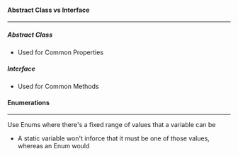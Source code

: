 #### Abstract Class vs Interface
--------------------------------

##### Abstract Class
-  Used for Common Properties

##### Interface
-  Used for Common Methods

#### Enumerations
--------------------------------
Use Enums where there's a fixed range of values that a variable can be
-  A static variable won't inforce that it must be one of those values, whereas an Enum would
